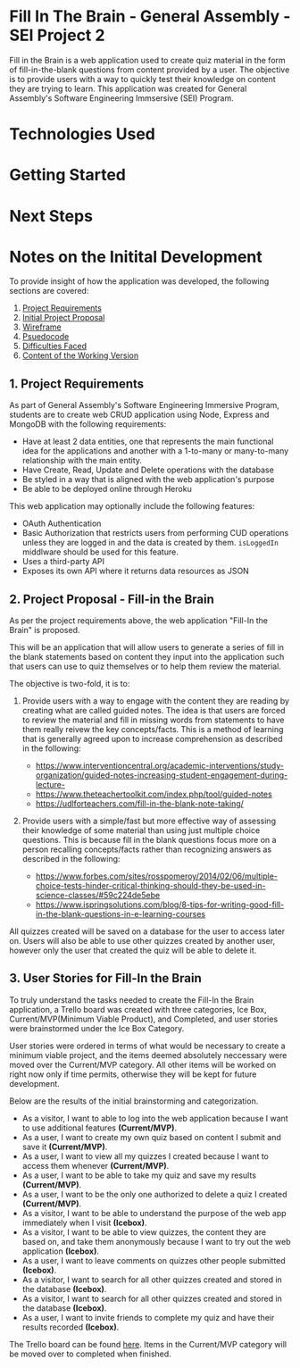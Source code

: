 # Fill In The Brain - General Assembly - SEI Project 2
Fill in the Brain is a web application used to create quiz material in the form of fill-in-the-blank questions from content provided by a user. The objective is to provide users with a way to quickly test their knowledge on content they are trying to learn. This application was created for General Assembly's Software Engineering Immsersive (SEI) Program.

# Technologies Used

# Getting Started

# Next Steps

# Notes on the Initital Development 
To provide insight of how the application was developed, the following sections are covered:

1. [Project Requirements](#1-project-requirements)
2. [Initial Project Proposal](#2-project-proposal)
2. [Wireframe](2-wireframe)
3. [Psuedocode](#3-pseudocode)
4. [Difficulties Faced](#4-difficulties-faced)
7. [Content of the Working Version](#5-contents-of-the-working-version)

## 1. Project Requirements

As part of General Assembly's Software Engineering Immersive Program, students are to create web CRUD application using Node, Express and MongoDB with the following requirements:
  - Have at least 2 data entities, one that represents the main functional idea for the applications and another with a 1-to-many or many-to-many relationship with the main entity.
  - Have Create, Read, Update and Delete operations with the database
  - Be styled in a way that is aligned with the web application's purpose
  - Be able to be deployed online through Heroku

This web application may optionally include the following features:
  - OAuth Authentication
  - Basic Authorization that restricts users from performing CUD operations unless they are logged in and the data is created by them. ```isLoggedIn``` middlware should be used for this feature.
  - Uses a third-party API
  - Exposes its own API where it returns data resources as JSON

## 2. Project Proposal - Fill-in the Brain
As per the project requirements above, the web application "Fill-In the Brain" is proposed. 

This will be an application that will allow users to generate a series of fill in the blank statements based on content they input into the application such that users can use to quiz themselves or to help them review the material.

The objective is two-fold, it is to:
1. Provide users with a way to engage with the content they are reading by creating what are called guided notes. The idea is that users are forced to review the material and fill in missing words from statements to have them really reivew the key concepts/facts. This is a method of learning that is generally agreed upon to increase comprehension as described in the following:
    - https://www.interventioncentral.org/academic-interventions/study-organization/guided-notes-increasing-student-engagement-during-lecture-
    - https://www.theteachertoolkit.com/index.php/tool/guided-notes
    - https://udlforteachers.com/fill-in-the-blank-note-taking/

2. Provide users with a simple/fast but more effective way of assessing their knowledge of some material than using just multiple choice questions. This is because fill in the blank questions focus more on a person recalling concepts/facts rather than recognizing answers as described in the following:
    - https://www.forbes.com/sites/rosspomeroy/2014/02/06/multiple-choice-tests-hinder-critical-thinking-should-they-be-used-in-science-classes/#59c224de5ebe
    - https://www.ispringsolutions.com/blog/8-tips-for-writing-good-fill-in-the-blank-questions-in-e-learning-courses

All quizzes created will be saved on a database for the user to access later on. Users will also be able to use other quizzes created by another user, however only the user that created the quiz will be able to delete it.

## 3. User Stories for Fill-In the Brain
To truly understand the tasks needed to create the Fill-In the Brain application, a Trello board was created with three categories, Ice Box, Current/MVP(Minimum Viable Product), and Completed, and user stories were brainstormed under the Ice Box Category. 

User stories were ordered in terms of what would be necessary to create a minimum viable project, and the items deemed absolutely neccessary were moved over the Current/MVP category. All other items will be worked on right now only if time permits, otherwise they will be kept for future development.

Below are the results of the initial brainstorming and categorization.
- As a visitor, I want to able to log into the web application because I want to use additional features **(Current/MVP)**.
- As a user, I want to create my own quiz based on content I submit and save it  **(Current/MVP)**.
- As a user, I want to view all my quizzes I created because I want to access them whenever  **(Current/MVP)**.
- As a user, I want to be able to take my quiz and save my results  **(Current/MVP)**.
- As a user, I want to be the only one authorized to delete a quiz I created **(Current/MVP)**.
- As a visitor, I want to be able to understand the purpose of the web app immediately when I visit **(Icebox)**.
- As a visitor, I want to be able to view quizzes, the content they are based on, and take them anonymously because I want to try out the web application **(Icebox)**.
- As a user, I want to leave comments on quizzes other people submitted **(Icebox)**.
- As a visitor, I want to search for all other quizzes created and stored in the database **(Icebox)**.
- As a visitor, I want to search for all other quizzes created and stored in the database **(Icebox)**.
- As a user, I want to invite friends to complete my quiz and have their results recorded **(Icebox)**.

The Trello board can be found [here](https://trello.com/b/0HfglLJ1/fill-in-the-brain). Items in the Current/MVP category will be moved over to completed when finished.






